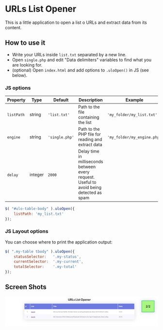# URLs List Opener

This is a little application to open a list o URLs and extract data from its content.

## How to use it

- Write your URLs inside `list.txt` separated by a new line.
- Open `single.php` and edit "Data delimiters" variables to find what you are looking for.
- (optional) Open `index.html` and add options to `.uloOpen()` in JS (see below).

### JS options

| Property   | Type    | Default        | Description                                                  | Example                     |
| ---------- | ------- | -------------- | ------------------------------------------------------------ | --------------------------- |
| `listPath` | string  | `'list.txt'`   | Path to the file containing the list                         | `'my_folder/my_list.txt'`  |
| `engine`   | string  | `'single.php'` | Path to the PHP file for reading and extract data            | `'my_folder/my_engine.php'` |
| `delay`    | integer | `2000`         | Delay time in milliseconds between every request. Useful to avoid being detected as spam |                             |

``````javascript
$( "#ulo-table-body" ).uloOpen({
    listPath: 'my_list.txt'
});
``````

### JS Layout options
You can choose where to print the application output:
``````javascript
$( ".my-table tbody" ).uloOpen({
    statusSelector:   '.my-status',
    currentSelector:  '.my-current',
    totalSelector:    '.my-total'
});
``````

## Screen Shots
![List Filled](screenshot.jpg)